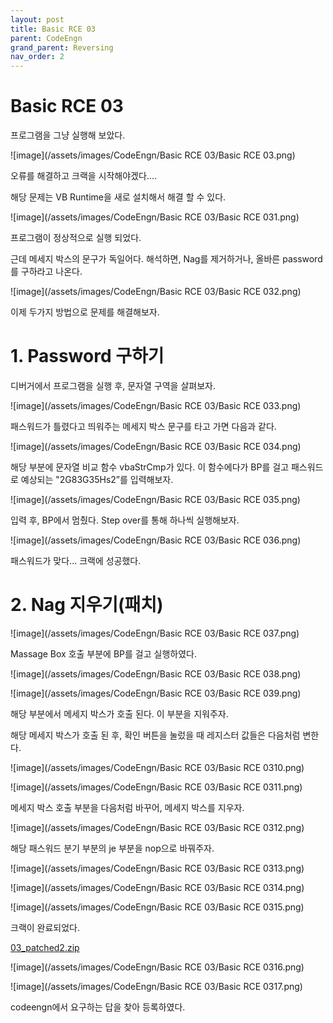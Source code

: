 ```yaml
---
layout: post
title: Basic RCE 03
parent: CodeEngn
grand_parent: Reversing
nav_order: 2
---
```


# Basic RCE 03

프로그램을 그냥 실행해 보았다.

![image](/assets/images/CodeEngn/Basic RCE 03/Basic RCE 03.png)

오류를 해결하고 크랙을 시작해야겠다....

해당 문제는 VB Runtime을 새로 설치해서 해결 할 수 있다.

![image](/assets/images/CodeEngn/Basic RCE 03/Basic RCE 031.png)

프로그램이 정상적으로 실행 되었다.

근데 메세지 박스의 문구가 독일어다. 해석하면, Nag를 제거하거나, 올바른 password를 구하라고 나온다.

![image](/assets/images/CodeEngn/Basic RCE 03/Basic RCE 032.png)

이제 두가지 방법으로 문제를 해결해보자.

# 1. Password 구하기

디버거에서 프로그램을 실행 후, 문자열 구역을 살펴보자.

![image](/assets/images/CodeEngn/Basic RCE 03/Basic RCE 033.png)

패스워드가 틀렸다고 띄워주는 메세지 박스 문구를 타고 가면 다음과 같다.

![image](/assets/images/CodeEngn/Basic RCE 03/Basic RCE 034.png)

해당 부분에 문자열 비교 함수  vbaStrCmp가 있다. 이 함수에다가 BP를 걸고 패스워드로 예상되는 "2G83G35Hs2”를 입력해보자.

![image](/assets/images/CodeEngn/Basic RCE 03/Basic RCE 035.png)

입력 후, BP에서 멈췄다. Step over를 통해 하나씩 실행해보자.

![image](/assets/images/CodeEngn/Basic RCE 03/Basic RCE 036.png)

패스워드가 맞다... 크랙에 성공했다.

# 2. Nag 지우기(패치)

![image](/assets/images/CodeEngn/Basic RCE 03/Basic RCE 037.png)

Massage Box 호출 부분에 BP를 걸고 실행하였다.

![image](/assets/images/CodeEngn/Basic RCE 03/Basic RCE 038.png)

![image](/assets/images/CodeEngn/Basic RCE 03/Basic RCE 039.png)

해당 부분에서 메세지 박스가 호출 된다. 이 부분을 지워주자.

해당 메세지 박스가 호출 된 후, 확인 버튼을 눌렀을 때 레지스터 값들은 다음처럼 변한다.

![image](/assets/images/CodeEngn/Basic RCE 03/Basic RCE 0310.png)

![image](/assets/images/CodeEngn/Basic RCE 03/Basic RCE 0311.png)

메세지 박스 호출 부분을 다음처럼 바꾸어, 메세지 박스를 지우자.

![image](/assets/images/CodeEngn/Basic RCE 03/Basic RCE 0312.png)

해당 패스워드 분기 부분의 je 부분을 nop으로 바꿔주자.

![image](/assets/images/CodeEngn/Basic RCE 03/Basic RCE 0313.png)

![image](/assets/images/CodeEngn/Basic RCE 03/Basic RCE 0314.png)

![image](/assets/images/CodeEngn/Basic RCE 03/Basic RCE 0315.png)

크랙이 완료되었다.

[03_patched2.zip](Basic%20RCE%2003%20d361a3e914944459ae52f208ae4efd83/03_patched2.zip)

![image](/assets/images/CodeEngn/Basic RCE 03/Basic RCE 0316.png)

![image](/assets/images/CodeEngn/Basic RCE 03/Basic RCE 0317.png)

codeengn에서 요구하는 답을 찾아 등록하였다.